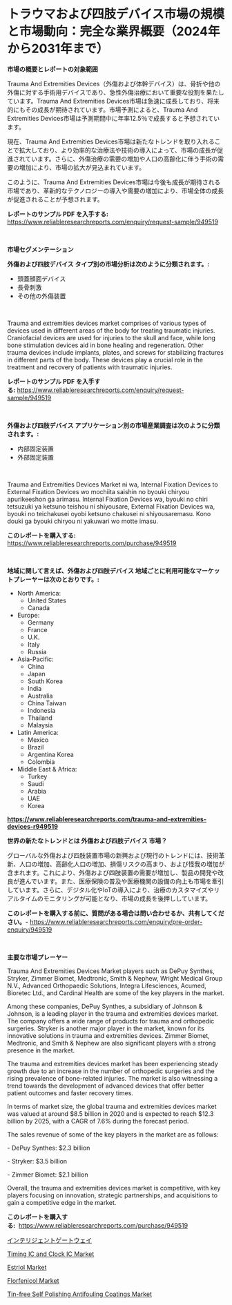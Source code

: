 <p><h1>トラウマおよび四肢デバイス市場の規模と市場動向：完全な業界概要（2024年から2031年まで）</h1></p><p><strong>市場の概要とレポートの対象範囲</strong></p>
<p><p>Trauma And Extremities Devices（外傷および体幹デバイス）は、骨折や他の外傷に対する手術用デバイスであり、急性外傷治療において重要な役割を果たしています。Trauma And Extremities Devices市場は急速に成長しており、将来的にもその成長が期待されています。市場予測によると、Trauma And Extremities Devices市場は予測期間中に年率12.5％で成長すると予想されています。</p><p>現在、Trauma And Extremities Devices市場は新たなトレンドを取り入れることで拡大しており、より効率的な治療法や技術の導入によって、市場の成長が促進されています。さらに、外傷治療の需要の増加や人口の高齢化に伴う手術の需要の増加により、市場の拡大が見込まれています。</p><p>このように、Trauma And Extremities Devices市場は今後も成長が期待される市場であり、革新的なテクノロジーの導入や需要の増加により、市場全体の成長が促進されることが予想されます。</p></p>
<p><strong>レポートのサンプル PDF を入手する:</strong> <a href="https://www.reliableresearchreports.com/enquiry/request-sample/949519">https://www.reliableresearchreports.com/enquiry/request-sample/949519</a></p>
<p>&nbsp;</p>
<p><strong>市場セグメンテーション</strong></p>
<p><strong>外傷および四肢デバイス タイプ別の市場分析は次のように分類されます。:</strong></p>
<p><ul><li>頭蓋顔面デバイス</li><li>長骨刺激</li><li>その他の外傷装置</li></ul></p>
<p>&nbsp;</p>
<p><p>Trauma and extremities devices market comprises of various types of devices used in different areas of the body for treating traumatic injuries. Craniofacial devices are used for injuries to the skull and face, while long bone stimulation devices aid in bone healing and regeneration. Other trauma devices include implants, plates, and screws for stabilizing fractures in different parts of the body. These devices play a crucial role in the treatment and recovery of patients with traumatic injuries.</p></p>
<p><strong>レポートのサンプル PDF を入手する:</strong>&nbsp;<a href="https://www.reliableresearchreports.com/enquiry/request-sample/949519">https://www.reliableresearchreports.com/enquiry/request-sample/949519</a></p>
<p>&nbsp;</p>
<p><strong> 外傷および四肢デバイス アプリケーション別の市場産業調査は次のように分類されます。:</strong></p>
<p><ul><li>内部固定装置</li><li>外部固定装置</li></ul></p>
<p>&nbsp;</p>
<p><p>Trauma and Extremities Devices Market ni wa, Internal Fixation Devices to External Fixation Devices wo mochiita saishin no byouki chiryou apurikeeshon ga arimasu. Internal Fixation Devices wa, byouki no chiri tetsuzuki ya ketsuno teishou ni shiyousare, External Fixation Devices wa, byouki no teichakusei oyobi ketsuno chakusei ni shiyousaremasu. Kono douki ga byouki chiryou ni yakuwari wo motte imasu.</p></p>
<p><strong>このレポートを購入する:</strong>&nbsp; <a href="https://www.reliableresearchreports.com/purchase/949519">https://www.reliableresearchreports.com/purchase/949519</a></p>
<p>&nbsp;</p>
<p><strong>地域に関して言えば、外傷および四肢デバイス 地域ごとに利用可能なマーケットプレーヤーは次のとおりです。:</strong></p>
<p><ul>
    <li>
        North America:
        <ul>
            <li>United States</li>
            <li>Canada</li>
        </ul>
    </li>
    <li>
        Europe:
        <ul>
            <li>Germany</li>
            <li>France</li>
            <li>U.K.</li>
            <li>Italy</li>
            <li>Russia</li>
        </ul>
    </li>
    <li>
        Asia-Pacific:
        <ul>
            <li>China</li>
            <li>Japan</li>
            <li>South Korea</li>
            <li>India</li>
            <li>Australia</li>
            <li>China Taiwan</li>
            <li>Indonesia</li>
            <li>Thailand</li>
            <li>Malaysia</li>
        </ul>
    </li>
    <li>
        Latin America:
        <ul>
            <li>Mexico</li>
            <li>Brazil</li>
            <li>Argentina Korea</li>
            <li>Colombia</li>
        </ul>
    </li>
    <li>
        Middle East & Africa:
        <ul>
            <li>Turkey</li>
            <li>Saudi</li>
            <li>Arabia</li>
            <li>UAE</li>
            <li>Korea</li>
        </ul>
    </li>
    </ul></p>
<p><strong><a href="https://www.reliableresearchreports.com/trauma-and-extremities-devices-r949519">https://www.reliableresearchreports.com/trauma-and-extremities-devices-r949519</a></strong>&nbsp;</p>
<p><strong>世界の新たなトレンドとは 外傷および四肢デバイス 市場？</strong></p>
<p><p>グローバルな外傷および四肢装置市場の新興および現行のトレンドには、技術革新、人口の増加、高齢化人口の増加、損傷リスクの高まり、および怪我の増加が含まれます。これにより、外傷および四肢装置の需要が増加し、製品の開発や改良が進んでいます。また、医療保険の普及や医療機関の設備の向上も市場を牽引しています。さらに、デジタル化やIoTの導入により、治療のカスタマイズやリアルタイムのモニタリングが可能となり、市場の成長を後押ししています。</p></p>
<p><strong>このレポートを購入する前に、質問がある場合は問い合わせるか、共有してください。</strong>- <a href="https://www.reliableresearchreports.com/enquiry/pre-order-enquiry/949519">https://www.reliableresearchreports.com/enquiry/pre-order-enquiry/949519</a></p>
<p>&nbsp;</p>
<p><strong>主要な市場プレーヤー</strong></p>
<p><p>Trauma And Extremities Devices Market players such as DePuy Synthes, Stryker, Zimmer Biomet, Medtronic, Smith & Nephew, Wright Medical Group N.V., Advanced Orthopaedic Solutions, Integra Lifesciences, Acumed, Bioretec Ltd., and Cardinal Health are some of the key players in the market. </p><p>Among these companies, DePuy Synthes, a subsidiary of Johnson & Johnson, is a leading player in the trauma and extremities devices market. The company offers a wide range of products for trauma and orthopedic surgeries. Stryker is another major player in the market, known for its innovative solutions in trauma and extremities devices. Zimmer Biomet, Medtronic, and Smith & Nephew are also significant players with a strong presence in the market.</p><p>The trauma and extremities devices market has been experiencing steady growth due to an increase in the number of orthopedic surgeries and the rising prevalence of bone-related injuries. The market is also witnessing a trend towards the development of advanced devices that offer better patient outcomes and faster recovery times.</p><p>In terms of market size, the global trauma and extremities devices market was valued at around $8.5 billion in 2020 and is expected to reach $12.3 billion by 2025, with a CAGR of 7.6% during the forecast period.</p><p>The sales revenue of some of the key players in the market are as follows:</p><p>- DePuy Synthes: $2.3 billion</p><p>- Stryker: $3.5 billion</p><p>- Zimmer Biomet: $2.1 billion</p><p>Overall, the trauma and extremities devices market is competitive, with key players focusing on innovation, strategic partnerships, and acquisitions to gain a competitive edge in the market.</p></p>
<p><strong>このレポートを購入する:</strong>&nbsp;&nbsp;<a href="https://www.reliableresearchreports.com/purchase/949519">https://www.reliableresearchreports.com/purchase/949519</a></p>
<p><p><a href="https://github.com/mohamedbakry57/Market-Research-Report-List-3/blob/main/639519126010.md">インテリジェントゲートウェイ</a></p><p><a href="https://boundless-drawbridge-702.notion.site/Timing-IC-and-Clock-IC-Market-Competitive-Analysis-Market-Trends-and-Forecast-to-2031-1d714a2d93874be7a27d3f1a10521ff5">Timing IC and Clock IC Market</a></p><p><a href="https://github.com/angelajermaine/Market-Research-Report-List-2/blob/main/estriol-market.md">Estriol Market</a></p><p><a href="https://github.com/beatblasta/Market-Research-Report-List-2/blob/main/florfenicol-market.md">Florfenicol Market</a></p><p><a href="https://www.linkedin.com/pulse/tin-free-self-polishing-antifouling-coatings-market-size-global-mbmef?trackingId=8HMu%2BvJAE3pnssrCMTTKRQ%3D%3D">Tin-free Self Polishing Antifouling Coatings Market</a></p></p>